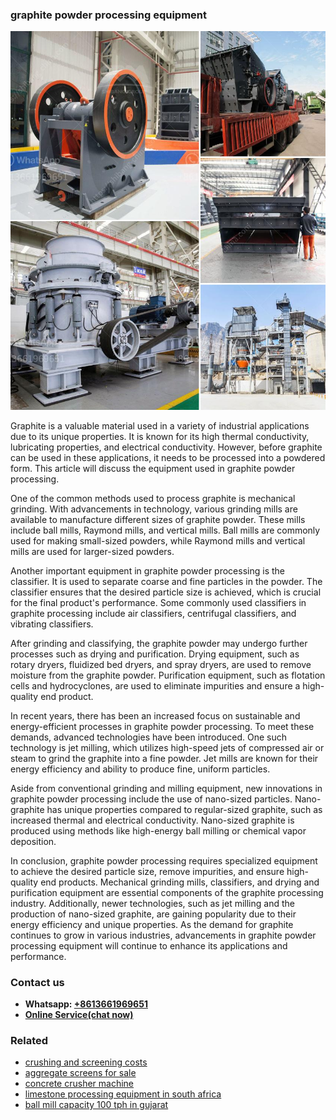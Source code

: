 <h3>graphite powder processing equipment</h3><img src='1708332846.jpg' alt=''><p>Graphite is a valuable material used in a variety of industrial applications due to its unique properties. It is known for its high thermal conductivity, lubricating properties, and electrical conductivity. However, before graphite can be used in these applications, it needs to be processed into a powdered form. This article will discuss the equipment used in graphite powder processing.</p><p>One of the common methods used to process graphite is mechanical grinding. With advancements in technology, various grinding mills are available to manufacture different sizes of graphite powder. These mills include ball mills, Raymond mills, and vertical mills. Ball mills are commonly used for making small-sized powders, while Raymond mills and vertical mills are used for larger-sized powders.</p><p>Another important equipment in graphite powder processing is the classifier. It is used to separate coarse and fine particles in the powder. The classifier ensures that the desired particle size is achieved, which is crucial for the final product's performance. Some commonly used classifiers in graphite processing include air classifiers, centrifugal classifiers, and vibrating classifiers.</p><p>After grinding and classifying, the graphite powder may undergo further processes such as drying and purification. Drying equipment, such as rotary dryers, fluidized bed dryers, and spray dryers, are used to remove moisture from the graphite powder. Purification equipment, such as flotation cells and hydrocyclones, are used to eliminate impurities and ensure a high-quality end product.</p><p>In recent years, there has been an increased focus on sustainable and energy-efficient processes in graphite powder processing. To meet these demands, advanced technologies have been introduced. One such technology is jet milling, which utilizes high-speed jets of compressed air or steam to grind the graphite into a fine powder. Jet mills are known for their energy efficiency and ability to produce fine, uniform particles.</p><p>Aside from conventional grinding and milling equipment, new innovations in graphite powder processing include the use of nano-sized particles. Nano-graphite has unique properties compared to regular-sized graphite, such as increased thermal and electrical conductivity. Nano-sized graphite is produced using methods like high-energy ball milling or chemical vapor deposition.</p><p>In conclusion, graphite powder processing requires specialized equipment to achieve the desired particle size, remove impurities, and ensure high-quality end products. Mechanical grinding mills, classifiers, and drying and purification equipment are essential components of the graphite processing industry. Additionally, newer technologies, such as jet milling and the production of nano-sized graphite, are gaining popularity due to their energy efficiency and unique properties. As the demand for graphite continues to grow in various industries, advancements in graphite powder processing equipment will continue to enhance its applications and performance.</p><h3>Contact us</h3><ul><li><strong>Whatsapp:&nbsp;<a href="https://wa.me/8613661969651">+8613661969651</a></strong></li><li><a href="https://swt.shibang-china.com/?git&amp;zhl&amp;graphite powder processing equipment"><strong>Online Service(chat now)</strong></a></li></ul><h3>Related</h3><ul><li><a href='crushing and screening costs.md'>crushing and screening costs</a></li><li><a href='aggregate screens for sale.md'>aggregate screens for sale</a></li><li><a href='concrete crusher machine.md'>concrete crusher machine</a></li><li><a href='limestone processing equipment in south africa.md'>limestone processing equipment in south africa</a></li><li><a href='ball mill capacity 100 tph in gujarat.md'>ball mill capacity 100 tph in gujarat</a></li></ul>